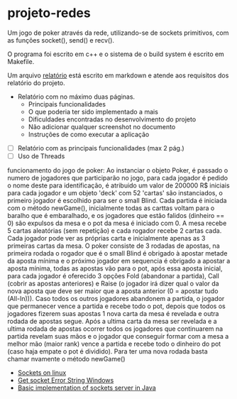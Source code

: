 # projeto-redes
Um jogo de poker através da rede, utilizando-se de sockets primitivos, com as funções socket(), send() e recv().

O programa foi escrito em c++ e o sistema de o build system é escrito em Makefile.

Um arquivo [relatório](relatorio.md) está escrito em markdown e atende aos requisitos dos relatório do projeto.

* Relatório com no máximo duas páginas.
    * Principais funcionalidades
    * O que poderia ter sido implementado a mais
    * Dificuldades encontradas no desenvolvimento do projeto
    * Não adicionar qualquer screenshot no documento
    * Instruções de como executar a aplicação

 - [ ] Relatório com as principais funcionalidades (max 2 pág.)
 - [ ] Uso de Threads

funcionamento do jogo de poker:
Ao instanciar o objeto Poker, é passado o numero de jogadores que participarão no jogo, para cada jogador é pedido o nome deste para identificação, é atribuido um valor de 200000 R$ iniciais para cada jogador e um objeto 'deck' com 52 'cartas' são instanciados, o primeiro jogador é escolhido para ser o small Blind. Cada partida é iniciada com o método newGame(), inicialmente todas as carttas voltam para o baralho que é embaralhado, e os jogadores que estão falidos (dinheiro == 0) são expulsos da mesa e o pot da mesa é iniciado com 0. A mesa recebe 5 cartas aleatórias (sem repetição) e cada rogador recebe 2 cartas cada. Cada jogador pode ver as próprias carta e inicialmente apenas as 3 primeiras cartas da mesa.
O poker consiste de 3 rodadas de apostas, na primeira rodada o rogador que é o small Blind é obrigado à apostar metade da aposta mínima e o próximo jogador em sequencia é obrigado a apostar a aposta mínima, todas as apostas vão para o pot, após essa aposta inicial, para cada jogador é oferecido 3 opções Fold (abandonar a partida), Call (cobrir as apostas anteriores) e Raise (o jogador irá dizer qual o valor da nova aposta que deve ser maior que a aposta anterior (0 = apostar tudo (All-In))). Caso todos os outros jogadores abandonem a partida, o jogador que permanecer vence a partida e recebe todo o pot, depois que todos os jogadores fizerem suas apostas 1 nova carta da mesa é revelada e outra rodada de apostas segue. Após a ultima carta da mesa ser revelada e a ultima rodada de apostas ocorrer todos os jogadores que continuarem na partida revelam suas mãos e o jogador que conseguir formar com a mesa a melhor mão (maior rank) vence a partida e recebe todo o dinheiro do pot (caso haja empate o pot é dividido).
Para ter uma nova rodada basta chamar nvamente o método newGame()

* [Sockets on linux](https://linux.die.net/man/7/socket)
* [Get socket Error String Windows](https://stackoverflow.com/questions/3400922/how-do-i-retrieve-an-error-string-from-wsagetlasterror)
* [Basic implementation of sockets server in Java](https://www.geeksforgeeks.org/multithreaded-servers-in-java/)
